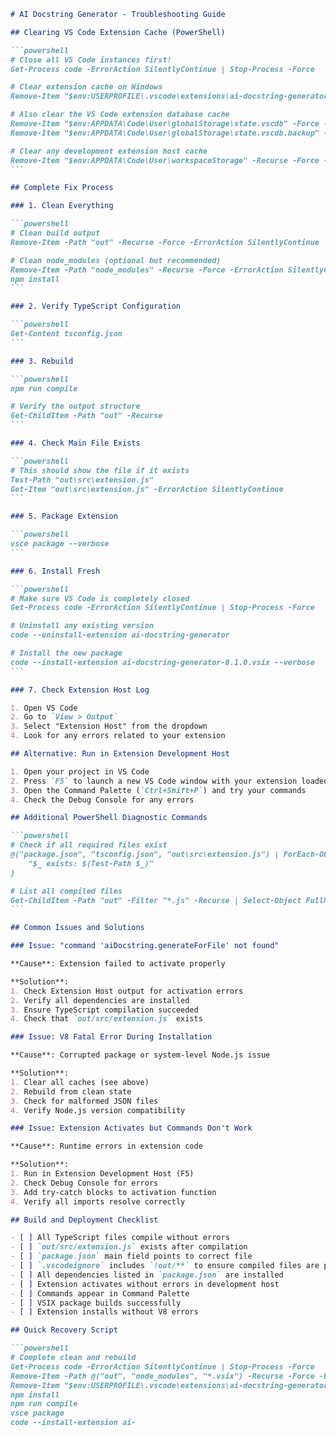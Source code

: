````markdown
# AI Docstring Generator - Troubleshooting Guide

## Clearing VS Code Extension Cache (PowerShell)

```powershell
# Close all VS Code instances first!
Get-Process code -ErrorAction SilentlyContinue | Stop-Process -Force

# Clear extension cache on Windows
Remove-Item "$env:USERPROFILE\.vscode\extensions\ai-docstring-generator*" -Recurse -Force -ErrorAction SilentlyContinue

# Also clear the VS Code extension database cache
Remove-Item "$env:APPDATA\Code\User\globalStorage\state.vscdb" -Force -ErrorAction SilentlyContinue
Remove-Item "$env:APPDATA\Code\User\globalStorage\state.vscdb.backup" -Force -ErrorAction SilentlyContinue

# Clear any development extension host cache
Remove-Item "$env:APPDATA\Code\User\workspaceStorage" -Recurse -Force -ErrorAction SilentlyContinue
```

## Complete Fix Process

### 1. Clean Everything

```powershell
# Clean build output
Remove-Item -Path "out" -Recurse -Force -ErrorAction SilentlyContinue

# Clean node_modules (optional but recommended)
Remove-Item -Path "node_modules" -Recurse -Force -ErrorAction SilentlyContinue
npm install
```

### 2. Verify TypeScript Configuration

```powershell
Get-Content tsconfig.json
```

### 3. Rebuild

```powershell
npm run compile

# Verify the output structure
Get-ChildItem -Path "out" -Recurse
```

### 4. Check Main File Exists

```powershell
# This should show the file if it exists
Test-Path "out\src\extension.js"
Get-Item "out\src\extension.js" -ErrorAction SilentlyContinue
```

### 5. Package Extension

```powershell
vsce package --verbose
```

### 6. Install Fresh

```powershell
# Make sure VS Code is completely closed
Get-Process code -ErrorAction SilentlyContinue | Stop-Process -Force

# Uninstall any existing version
code --uninstall-extension ai-docstring-generator

# Install the new package
code --install-extension ai-docstring-generator-0.1.0.vsix --verbose
```

### 7. Check Extension Host Log

1. Open VS Code
2. Go to `View > Output`
3. Select "Extension Host" from the dropdown
4. Look for any errors related to your extension

## Alternative: Run in Extension Development Host

1. Open your project in VS Code
2. Press `F5` to launch a new VS Code window with your extension loaded
3. Open the Command Palette (`Ctrl+Shift+P`) and try your commands
4. Check the Debug Console for any errors

## Additional PowerShell Diagnostic Commands

```powershell
# Check if all required files exist
@("package.json", "tsconfig.json", "out\src\extension.js") | ForEach-Object {
    "$_ exists: $(Test-Path $_)"
}

# List all compiled files
Get-ChildItem -Path "out" -Filter "*.js" -Recurse | Select-Object FullName
```

## Common Issues and Solutions

### Issue: "command 'aiDocstring.generateForFile' not found"

**Cause**: Extension failed to activate properly

**Solution**:
1. Check Extension Host output for activation errors
2. Verify all dependencies are installed
3. Ensure TypeScript compilation succeeded
4. Check that `out/src/extension.js` exists

### Issue: V8 Fatal Error During Installation

**Cause**: Corrupted package or system-level Node.js issue

**Solution**:
1. Clear all caches (see above)
2. Rebuild from clean state
3. Check for malformed JSON files
4. Verify Node.js version compatibility

### Issue: Extension Activates but Commands Don't Work

**Cause**: Runtime errors in extension code

**Solution**:
1. Run in Extension Development Host (F5)
2. Check Debug Console for errors
3. Add try-catch blocks to activation function
4. Verify all imports resolve correctly

## Build and Deployment Checklist

- [ ] All TypeScript files compile without errors
- [ ] `out/src/extension.js` exists after compilation
- [ ] `package.json` main field points to correct file
- [ ] `.vscodeignore` includes `!out/**` to ensure compiled files are packaged
- [ ] All dependencies listed in `package.json` are installed
- [ ] Extension activates without errors in development host
- [ ] Commands appear in Command Palette
- [ ] VSIX package builds successfully
- [ ] Extension installs without V8 errors

## Quick Recovery Script

```powershell
# Complete clean and rebuild
Get-Process code -ErrorAction SilentlyContinue | Stop-Process -Force
Remove-Item -Path @("out", "node_modules", "*.vsix") -Recurse -Force -ErrorAction SilentlyContinue
Remove-Item "$env:USERPROFILE\.vscode\extensions\ai-docstring-generator*" -Recurse -Force -ErrorAction SilentlyContinue
npm install
npm run compile
vsce package
code --install-extension ai-
